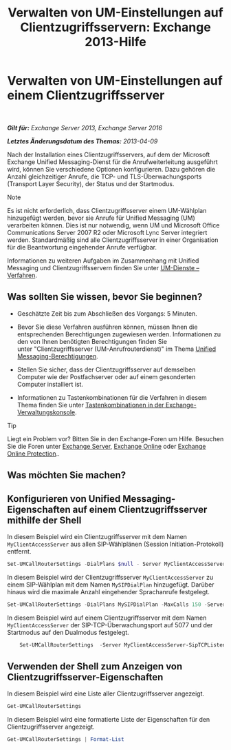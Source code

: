 ﻿---
title: 'Verwalten von UM-Einstellungen auf Clientzugriffsservern: Exchange 2013-Hilfe'
TOCTitle: Verwalten von UM-Einstellungen auf einem Clientzugriffsserver
ms:assetid: 08667911-fa86-404e-84b1-65cedd94d579
ms:mtpsurl: https://technet.microsoft.com/de-de/library/JJ673507(v=EXCHG.150)
ms:contentKeyID: 50554772
ms.date: 05/22/2018
mtps_version: v=EXCHG.150
ms.translationtype: MT
---

# Verwalten von UM-Einstellungen auf einem Clientzugriffsserver

 

_**Gilt für:** Exchange Server 2013, Exchange Server 2016_

_**Letztes Änderungsdatum des Themas:** 2013-04-09_

Nach der Installation eines Clientzugriffsservers, auf dem der Microsoft Exchange Unified Messaging-Dienst für die Anrufweiterleitung ausgeführt wird, können Sie verschiedene Optionen konfigurieren. Dazu gehören die Anzahl gleichzeitiger Anrufe, die TCP- und TLS-Überwachungsports (Transport Layer Security), der Status und der Startmodus.


> [!NOTE]
> Es ist nicht erforderlich, dass Clientzugriffsserver einem UM-Wählplan hinzugefügt werden, bevor sie Anrufe für Unified Messaging (UM) verarbeiten können. Dies ist nur notwendig, wenn UM und Microsoft Office Communications Server 2007 R2 oder Microsoft Lync Server integriert werden. Standardmäßig sind alle Clientzugriffsserver in einer Organisation für die Beantwortung eingehender Anrufe verfügbar.



Informationen zu weiteren Aufgaben im Zusammenhang mit Unified Messaging und Clientzugriffsservern finden Sie unter [UM-Dienste – Verfahren](um-services-procedures-exchange-2013-help.md).

## Was sollten Sie wissen, bevor Sie beginnen?

  - Geschätzte Zeit bis zum Abschließen des Vorgangs: 5 Minuten.

  - Bevor Sie diese Verfahren ausführen können, müssen Ihnen die entsprechenden Berechtigungen zugewiesen werden. Informationen zu den von Ihnen benötigten Berechtigungen finden Sie unter "Clientzugriffsserver (UM-Anrufrouterdienst)" im Thema [Unified Messaging-Berechtigungen](unified-messaging-permissions-exchange-2013-help.md).

  - Stellen Sie sicher, dass der Clientzugriffsserver auf demselben Computer wie der Postfachserver oder auf einem gesonderten Computer installiert ist.

  - Informationen zu Tastenkombinationen für die Verfahren in diesem Thema finden Sie unter [Tastenkombinationen in der Exchange-Verwaltungskonsole](keyboard-shortcuts-in-the-exchange-admin-center-exchange-online-protection-help.md).


> [!TIP]
> Liegt ein Problem vor? Bitten Sie in den Exchange-Foren um Hilfe. Besuchen Sie die Foren unter <A href="https://go.microsoft.com/fwlink/p/?linkid=60612">Exchange Server</A>, <A href="https://go.microsoft.com/fwlink/p/?linkid=267542">Exchange Online</A> oder <A href="https://go.microsoft.com/fwlink/p/?linkid=285351">Exchange Online Protection</A>..



## Was möchten Sie machen?

## Konfigurieren von Unified Messaging-Eigenschaften auf einem Clientzugriffsserver mithilfe der Shell

In diesem Beispiel wird ein Clientzugriffsserver mit dem Namen `MyClientAccessServer` aus allen SIP-Wählplänen (Session Initiation-Protokoll) entfernt.

```powershell
Set-UMCallRouterSettings -DialPlans $null - Server MyClientAccessServer
```

In diesem Beispiel wird der Clientzugriffsserver `MyClientAccessServer` zu einem SIP-Wählplan mit dem Namen `MySIPDialPlan` hinzugefügt. Darüber hinaus wird die maximale Anzahl eingehender Sprachanrufe festgelegt.

```powershell
Set-UMCallRouterSettings -DialPlans MySIPDialPlan -MaxCalls 150 -Server MyClientAccessServer
```

In diesem Beispiel wird auf einem Clientzugriffsserver mit dem Namen `MyClientAccessServer` der SIP-TCP-Überwachungsport auf 5077 und der Startmodus auf den Dualmodus festgelegt.
```powershell
    Set-UMCallRouterSettings  -Server MyClientAccessServer-SipTCPListeningPort 5077 -UMStartUpMode -Dual 
```

## Verwenden der Shell zum Anzeigen von Clientzugriffsserver-Eigenschaften

In diesem Beispiel wird eine Liste aller Clientzugriffsserver angezeigt.

```powershell
Get-UMCallRouterSettings
```

In diesem Beispiel wird eine formatierte Liste der Eigenschaften für den Clientzugriffsserver angezeigt.

```powershell
Get-UMCallRouterSettings | Format-List
```

